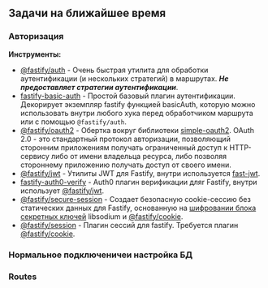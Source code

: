 ## **Задачи на ближайшее время**

### **Авторизация**

**Инструменты:**

- [@fastify/auth](https://github.com/fastify/fastify-auth) - Очень быстрая утилита для обработки аутентификации (и нескольких стратегий) в маршрутах. **_Не предоставляет стратегии аутентификации_**.
- [fastify-basic-auth](https://github.com/fastify/fastify-basic-auth) - Простой базовый плагин аутентификации. Декорирует экземпляр fastify функцией basicAuth, которую можно использовать внутри любого хука перед обработчиком маршрута или с помощью `@fastify/auth`.
- [@fastify/oauth2](https://github.com/fastify/fastify-oauth2) - Обертка вокруг библиотеки [simple-oauth2](https://github.com/lelylan/simple-oauth2). OAuth 2.0 - это стандартный протокол авторизации, позволяющий сторонним приложениям получать ограниченный доступ к HTTP-сервису либо от имени владельца ресурса, либо позволяя стороннему приложению получать доступ от своего имени.
- [@fastify/jwt](https://github.com/fastify/fastify-jwt) - Утилиты JWT для Fastify, внутри используется [fast-jwt]().
- [fastify-auth0-verify](https://github.com/nearform/fastify-auth0-verify) - Auth0 плагин верификации дляr Fastify, внутри использует [@fastify/jwt](https://github.com/fastify/fastify-jwt).
- [@fastify/secure-session](https://github.com/fastify/fastify-secure-session) - Создает безопасную cookie-сессию без статических данных для Fastify, основанную на [шифровании блока секретных ключей](https://github.com/sodium-friends/sodium-native#secret-key-box-encryption) libsodium и [@fastify/cookie](https://github.com/fastify/fastify-cookie).
- [@fastify/session](https://github.com/fastify/session) - Плагин сессий для fastify. Требуется плагин [@fastify/cookie](https://github.com/fastify/fastify-cookie).

### Нормальное подключеничеи настройка БД

### Routes

